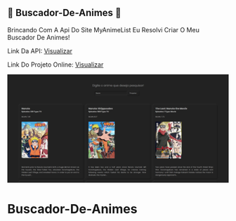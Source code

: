 ## 🔵 Buscador-De-Animes 🔵
Brincando Com A Api Do Site MyAnimeList Eu Resolvi Criar O Meu Buscador De Animes!

Link Da API: [Visualizar](https://luc4rio.herokuapp.com)

Link Do Projeto Online: [Visualizar](https://lucasss-mods-animes.tk)

![Preview](https://github.com/LucasssMODS/Buscador-De-Anime/blob/main/preview.png)
# Buscador-De-Animes
